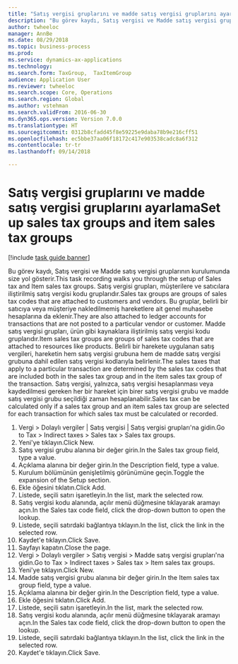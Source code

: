 ```yaml
--- 
title: "Satış vergisi gruplarını ve madde satış vergisi gruplarını ayarlama"
description: "Bu görev kaydı, Satış vergisi ve Madde satış vergisi gruplarının kurulumunda size yol gösterir."
author: twheeloc
manager: AnnBe
ms.date: 08/29/2018
ms.topic: business-process
ms.prod: 
ms.service: dynamics-ax-applications
ms.technology: 
ms.search.form: TaxGroup,  TaxItemGroup
audience: Application User
ms.reviewer: twheeloc
ms.search.scope: Core, Operations
ms.search.region: Global
ms.author: vstehman
ms.search.validFrom: 2016-06-30
ms.dyn365.ops.version: Version 7.0.0
ms.translationtype: HT
ms.sourcegitcommit: 0312b8cfadd45f8e59225e9daba78b9e216cff51
ms.openlocfilehash: ec5bbe37aa06f18172c417e903538cadc8a6f312
ms.contentlocale: tr-tr
ms.lasthandoff: 09/14/2018

---
```

# <a name="set-up-sales-tax-groups-and-item-sales-tax-groups"></a><span data-ttu-id="fbd0e-103">Satış vergisi gruplarını ve madde satış vergisi gruplarını ayarlama</span><span class="sxs-lookup"><span data-stu-id="fbd0e-103">Set up sales tax groups and item sales tax groups</span></span>

[!include [task guide banner](../../includes/task-guide-banner.md)]

<span data-ttu-id="fbd0e-104">Bu görev kaydı, Satış vergisi ve Madde satış vergisi gruplarının kurulumunda size yol gösterir.</span><span class="sxs-lookup"><span data-stu-id="fbd0e-104">This task recording walks you through the setup of Sales tax and Item sales tax groups.</span></span> <span data-ttu-id="fbd0e-105">Satış vergisi grupları, müşterilere ve satıcılara iliştirilmiş satış vergisi kodu gruplarıdır.</span><span class="sxs-lookup"><span data-stu-id="fbd0e-105">Sales tax groups are groups of sales tax codes that are attached to customers and vendors.</span></span> <span data-ttu-id="fbd0e-106">Bu gruplar, belirli bir satıcıya veya müşteriye nakledilmemiş hareketlere ait genel muhasebe hesaplarına da eklenir.</span><span class="sxs-lookup"><span data-stu-id="fbd0e-106">They are also attached to ledger accounts for transactions that are not posted to a particular vendor or customer.</span></span>  <span data-ttu-id="fbd0e-107">Madde satış vergisi grupları, ürün gibi kaynaklara iliştirilmiş satış vergisi kodu gruplarıdır.</span><span class="sxs-lookup"><span data-stu-id="fbd0e-107">Item sales tax groups are groups of sales tax codes that are attached to resources like products.</span></span>  <span data-ttu-id="fbd0e-108">Belirli bir harekete uygulanan satış vergileri, hareketin hem satış vergisi grubuna hem de madde satış vergisi grubuna dahil edilen satış vergisi kodlarıyla belirlenir.</span><span class="sxs-lookup"><span data-stu-id="fbd0e-108">The sales taxes that apply to a particular transaction are determined by the sales tax codes that are included both in the sales tax group and in the item sales tax group of the transaction.</span></span>  <span data-ttu-id="fbd0e-109">Satış vergisi, yalnızca, satış vergisi hesaplanması veya kaydedilmesi gereken her bir hareket için birer satış vergisi grubu ve madde satış vergisi grubu seçildiği zaman hesaplanabilir.</span><span class="sxs-lookup"><span data-stu-id="fbd0e-109">Sales tax can be calculated only if a sales tax group and an item sales tax group are selected for each transaction for which sales tax must be calculated or recorded.</span></span>  

1. <span data-ttu-id="fbd0e-110">Vergi > Dolaylı vergiler | Satış vergisi | Satış vergisi grupları'na gidin.</span><span class="sxs-lookup"><span data-stu-id="fbd0e-110">Go to Tax > Indirect taxes > Sales tax > Sales tax groups.</span></span>
2. <span data-ttu-id="fbd0e-111">Yeni'ye tıklayın.</span><span class="sxs-lookup"><span data-stu-id="fbd0e-111">Click New.</span></span>
3. <span data-ttu-id="fbd0e-112">Satış vergisi grubu alanına bir değer girin.</span><span class="sxs-lookup"><span data-stu-id="fbd0e-112">In the Sales tax group field, type a value.</span></span>
4. <span data-ttu-id="fbd0e-113">Açıklama alanına bir değer girin.</span><span class="sxs-lookup"><span data-stu-id="fbd0e-113">In the Description field, type a value.</span></span>
5. <span data-ttu-id="fbd0e-114">Kurulum bölümünün genişletilmiş görünümüne geçin.</span><span class="sxs-lookup"><span data-stu-id="fbd0e-114">Toggle the expansion of the Setup section.</span></span>
6. <span data-ttu-id="fbd0e-115">Ekle öğesini tıklatın.</span><span class="sxs-lookup"><span data-stu-id="fbd0e-115">Click Add.</span></span>
7. <span data-ttu-id="fbd0e-116">Listede, seçili satırı işaretleyin.</span><span class="sxs-lookup"><span data-stu-id="fbd0e-116">In the list, mark the selected row.</span></span>
8. <span data-ttu-id="fbd0e-117">Satış vergisi kodu alanında, açılır menü düğmesine tıklayarak aramayı açın.</span><span class="sxs-lookup"><span data-stu-id="fbd0e-117">In the Sales tax code field, click the drop-down button to open the lookup.</span></span>
9. <span data-ttu-id="fbd0e-118">Listede, seçili satırdaki bağlantıya tıklayın.</span><span class="sxs-lookup"><span data-stu-id="fbd0e-118">In the list, click the link in the selected row.</span></span>
10. <span data-ttu-id="fbd0e-119">Kaydet'e tıklayın.</span><span class="sxs-lookup"><span data-stu-id="fbd0e-119">Click Save.</span></span>
11. <span data-ttu-id="fbd0e-120">Sayfayı kapatın.</span><span class="sxs-lookup"><span data-stu-id="fbd0e-120">Close the page.</span></span>
12. <span data-ttu-id="fbd0e-121">Vergi > Dolaylı vergiler > Satış vergisi > Madde satış vergisi grupları'na gidin.</span><span class="sxs-lookup"><span data-stu-id="fbd0e-121">Go to Tax > Indirect taxes > Sales tax > Item sales tax groups.</span></span>
13. <span data-ttu-id="fbd0e-122">Yeni'ye tıklayın.</span><span class="sxs-lookup"><span data-stu-id="fbd0e-122">Click New.</span></span>
14. <span data-ttu-id="fbd0e-123">Madde satış vergisi grubu alanına bir değer girin.</span><span class="sxs-lookup"><span data-stu-id="fbd0e-123">In the Item sales tax group field, type a value.</span></span>
15. <span data-ttu-id="fbd0e-124">Açıklama alanına bir değer girin.</span><span class="sxs-lookup"><span data-stu-id="fbd0e-124">In the Description field, type a value.</span></span>
16. <span data-ttu-id="fbd0e-125">Ekle öğesini tıklatın.</span><span class="sxs-lookup"><span data-stu-id="fbd0e-125">Click Add.</span></span>
17. <span data-ttu-id="fbd0e-126">Listede, seçili satırı işaretleyin.</span><span class="sxs-lookup"><span data-stu-id="fbd0e-126">In the list, mark the selected row.</span></span>
18. <span data-ttu-id="fbd0e-127">Satış vergisi kodu alanında, açılır menü düğmesine tıklayarak aramayı açın.</span><span class="sxs-lookup"><span data-stu-id="fbd0e-127">In the Sales tax code field, click the drop-down button to open the lookup.</span></span>
19. <span data-ttu-id="fbd0e-128">Listede, seçili satırdaki bağlantıya tıklayın.</span><span class="sxs-lookup"><span data-stu-id="fbd0e-128">In the list, click the link in the selected row.</span></span>
20. <span data-ttu-id="fbd0e-129">Kaydet'e tıklayın.</span><span class="sxs-lookup"><span data-stu-id="fbd0e-129">Click Save.</span></span>


